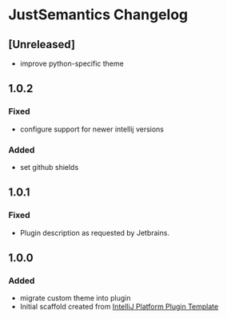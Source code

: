 <!-- Keep a Changelog guide -> https://keepachangelog.com -->

# JustSemantics Changelog

## [Unreleased]
- improve python-specific theme

## 1.0.2
### Fixed
- configure support for newer intellij versions
### Added
- set github shields

## 1.0.1
### Fixed
- Plugin description as requested by Jetbrains.


## 1.0.0
### Added
- migrate custom theme into plugin
- Initial scaffold created from [IntelliJ Platform Plugin Template](https://github.com/JetBrains/intellij-platform-plugin-template)
